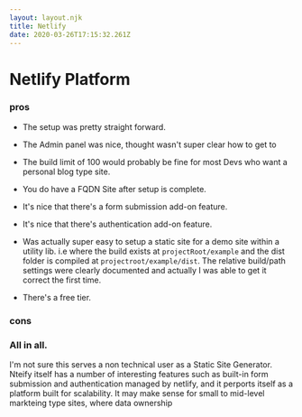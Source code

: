 ```yaml
---
layout: layout.njk
title: Netlify
date: 2020-03-26T17:15:32.261Z
---
```


# Netlify Platform

### pros
- The setup was pretty straight forward.

- The Admin panel was nice, thought wasn't super clear how to get to

- The build limit of 100 would probably be fine for most Devs who want a personal blog type site.

- You do have a FQDN Site after setup is complete.
- It's nice that there's a form submission add-on feature.
- It's nice that there's authentication add-on feature.

- Was actually super easy to setup a static site for a demo site within a utility lib. i.e where the build exists at `projectRoot/example` and the dist folder is compiled at `projectroot/example/dist`. The relative build/path settings were clearly documented and actually I was able to get it correct the first time.

- There's a free tier.

### cons


### All in all.

I'm not sure this serves a non technical user as a Static Site Generator. Nteify itself has a number of interesting features such as built-in form submission and authentication managed by netlify, and it perports itself as a platform built for scalability. It may make sense for small to mid-level markteing type sites, where data ownership